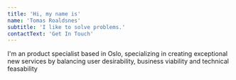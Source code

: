 ```yaml
---
title: 'Hi, my name is'
name: 'Tomas Roaldsnes'
subtitle: 'I like to solve problems.'
contactText: 'Get In Touch'
---
```


I'm an product specialist based in Oslo, specializing in creating exceptional new services by balancing user desirability, business viability and technical feasability
